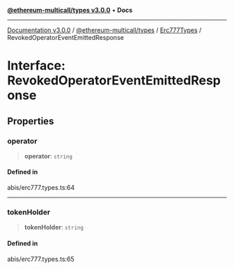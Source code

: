[**@ethereum-multicall/types v3.0.0**](../../../README.md) • **Docs**

***

[Documentation v3.0.0](../../../../../packages.md) / [@ethereum-multicall/types](../../../README.md) / [Erc777Types](../README.md) / RevokedOperatorEventEmittedResponse

# Interface: RevokedOperatorEventEmittedResponse

## Properties

### operator

> **operator**: `string`

#### Defined in

abis/erc777.types.ts:64

***

### tokenHolder

> **tokenHolder**: `string`

#### Defined in

abis/erc777.types.ts:65
